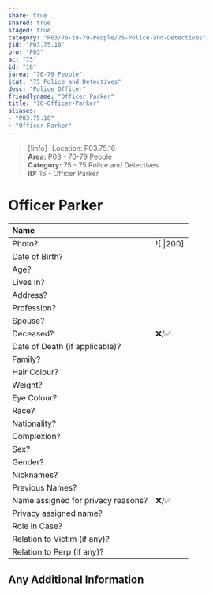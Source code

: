 ```yaml
---  
share: true  
shared: true  
staged: true  
category: "P03/70-to-79-People/75-Police-and-Detectives"  
jid: "P03.75.16"  
pro: "P03"  
ac: "75"  
id: "16"  
jarea: "70-79 People"  
jcat: "75 Police and Detectives"  
desc: "Police Officer"  
friendlyname: "Officer Parker"  
title: "16-Officer-Parker"  
aliases:   
- "P03.75.16"  
- "Officer Parker"  
---  
```

>[!info]- Location: P03.75.16  
>**Area:** P03 - 70-79 People  
>**Category:** 75 - 75 Police and Detectives  
>**ID:** 16 - Officer Parker  
  
# Officer Parker  
  
| Name                               |            |  
|:---------------------------------- |:---------- |  
| Photo?                             | ![  \|200] |  
| Date of Birth?                     |            |  
| Age?                               |            |  
| Lives In?                          |            |  
| Address?                           |            |  
| Profession?                        |            |  
| Spouse?                            |            |  
| Deceased?                          | ❌/✅      |  
| Date of Death (if applicable)?     |            |  
| Family?                            |            |  
| Hair Colour?                       |            |  
| Weight?                            |            |  
| Eye Colour?                        |            |  
| Race?                              |            |  
| Nationality?                       |            |  
| Complexion?                        |            |  
| Sex?                               |            |  
| Gender?                                   |            |  
| Nicknames?                         |            |  
| Previous Names?                    |            |  
| Name assigned for privacy reasons? | ❌/✅      |  
| Privacy assigned name?             |            |  
| Role in Case?                      |            |  
| Relation to Victim (if any)?       |            |  
| Relation to Perp (if any)?         |            |  
   
## Any Additional Information